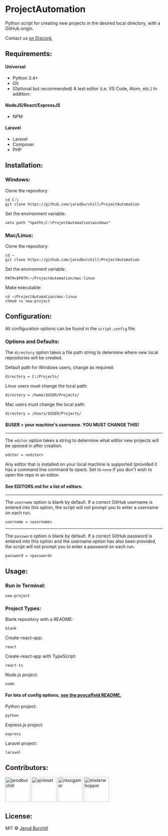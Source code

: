 # ProjectAutomation
Python script for creating new projects in the desired local directory, with a GitHub origin.  
  
Contact us [on Discord.](https://discord.gg/eqWstJu)
## Requirements:
#### Universal
- Python 3.4+
- Git
- (Optional but recommended) A text editor (i.e. VS Code, Atom, etc.)
In addition:
#### NodeJS/React/ExpressJS
- NPM
#### Laravel
- Laravel
- Composer
- PHP
## Installation:
### Windows:
Clone the repository:
```
cd C:\
git clone https://github.com/jarodburchill/ProjectAutomation
```
Set the environment variable:
```
setx path "%path%;C:\ProjectAutomation\windows"
```
### Mac/Linux:
Clone the repository:
```
cd ~
git clone https://github.com/jarodburchill/ProjectAutomation
```
Set the environment variable:
```
PATH=$PATH:~/ProjectAutomation/mac-linux
```
Make executable:
```
cd ~/ProjectAutomation/mac-linux
chmod +x new-project
```
## Configuration:
All configuration options can be found in the `script.config` file.
### Options and Defaults:
The `directory` option takes a file path string to determine where new local repositories will be created.  
  
Default path for Windows users, change as required:
```
directory = C:/Projects/
```
Linux users must change the local path:
```
directory = /home/$USER/Projects/
```
Mac users must change the local path:
```
directory = /Users/$USER/Projects/
```
#### $USER = your machine's username. YOU MUST CHANGE THIS!  
-----------------------------
The `editor` option takes a string to determine what editor new projects will be opened in after creation.
```
editor = <editor>
```
Any editor that is installed on your local machine is supported (provided it has a command line command to open). Set to `none` if you don't wish to open the repo in an editor.
#### See EDITORS.md for a list of editors.
-----------------------------
The `username` option is blank by default. If a correct GitHub username is entered into this option, the script will not prompt you to enter a username on each run.  
```
username = <username>
```
-----------------------------
The `password` option is blank by default. If a correct GitHub password is entered into this option and the username option has also been provided, the script will not prompt you to enter a password on each run.  
```
password = <password>
```

## Usage:
### Run in Terminal:
```
new-project
```
### Project Types:
Blank repository with a README:
```
blank
```
Create-react-app:
```
react
```
Create-react-app with TypeScript:
```
react-ts
```
Node.js project:
```
node
```
#### For lots of config options, [see the pyscaffold README.](https://github.com/pyscaffold/pyscaffold#configuration--packaging)
Python project:
```
python
```
Express.js project:
```
express
```
Laravel project:
```
laravel
```
## Contributors:
<a href="https://github.com/jarodburchill"><img src="https://avatars.githubusercontent.com/u/37840393?v=3" title="jarodburchill" width="80" height="80"></a>
<a href="https://github.com/ajnieset"><img src="https://avatars.githubusercontent.com/u/40476295?v=3" title="ajnieset" width="80" height="80"></a>
<a href="https://github.com/rexogamer"><img src="https://avatars.githubusercontent.com/u/42586271?v=3" title="rexogamer" width="80" height="80"></a>
<a href="https://github.com/misterwhopper"><img src="https://avatars.githubusercontent.com/u/25962309?v=3" title="misterwhopper" width="80" height="80"></a>
## License:
MIT © [Jarod Burchill](http://burchilldevelopment.com)
